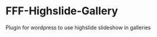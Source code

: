 FFF-Highslide-Gallery
=====================

Plugin for wordpress to use highslide slideshow in galleries
